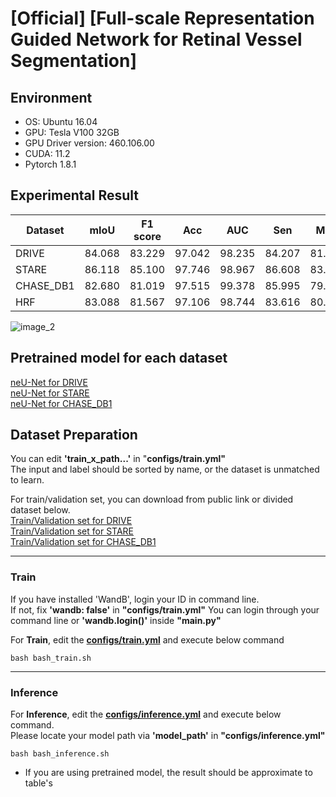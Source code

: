 # [Official] [Full-scale Representation Guided Network for Retinal Vessel Segmentation]


## Environment

- OS: Ubuntu 16.04
- GPU: Tesla V100 32GB
- GPU Driver version: 460.106.00
- CUDA: 11.2
- Pytorch 1.8.1

## Experimental Result

|Dataset|mIoU|F1 score|Acc|AUC|Sen|MCC
|---|---|---|---|---|---|---|
|DRIVE|84.068|83.229|97.042|98.235|84.207|81.731|
|STARE|86.118|85.100|97.746|98.967|86.608|83.958|
|CHASE_DB1|82.680|81.019|97.515|99.378|85.995|79.889|
|HRF|83.088|81.567|97.106|98.744|83.616|80.121|

![image_2](images/Qualitative_evaluation.png)


## Pretrained model for each dataset
[neU-Net for DRIVE](https://mega.nz/file/Ao0y2CIS#AlAqBogW8oAL4aAO9JLLW4cLi64lWx_8qmGxqqMoRPY) <br>
[neU-Net for STARE](https://mega.nz/file/A9FWHTBS#Mv2A_8SGHVi9XABww3HcAnPMt027BrDv-Ko9hmhTsHQ) <br>
[neU-Net for CHASE_DB1](https://mega.nz/file/xg9WyYCS#Scd5JlkXbPBOo-OFtA1P74zqEaq2qb1brPz6xFq4yfI) <br>


## Dataset Preparation
You can edit <b>'train_x_path...'</b> in "<b>configs/train.yml"</b> <br>
The input and label should be sorted by name, or the dataset is unmatched to learn.

For train/validation set, you can download from public link or divided dataset below. <br>
[Train/Validation set for DRIVE](https://mega.nz/file/dwNCXRpK#5cO-XaL_mW2kyknajrB9QEdqswz6DTS-pkODcfaO1OU) <br>
[Train/Validation set for STARE](https://mega.nz/file/B8NQRYqL#2r-rI4-Y4JOhA62KYPDR5sedyNXFRiMCeQBWYi8ejdA) <br>
[Train/Validation set for CHASE_DB1](https://mega.nz/file/IosDGJjJ#vH7HKRZEkgh1Yt8iOQoyuzFc-PqfJQHzx1Sn7wU2QAY) <br>

---

### Train

If you have installed 'WandB', login your ID in command line.<br>
If not, fix <b>'wandb: false'</b> in <b>"configs/train.yml"</b>
You can login through your command line or <b>'wandb.login()'</b> inside <b>"main.py"</b>

For <b>Train</b>, edit the [<b>configs/train.yml</b>](configs/train.yml) and execute below command
```
bash bash_train.sh
```

---

### Inference

For <b>Inference</b>, edit the [<b>configs/inference.yml</b>](configs/inference.yml) and execute below command. <br>
Please locate your model path via  <b>'model_path'</b> in <b>"configs/inference.yml"</b>
```
bash bash_inference.sh
```

- If you are using pretrained model, the result should be approximate to table's
